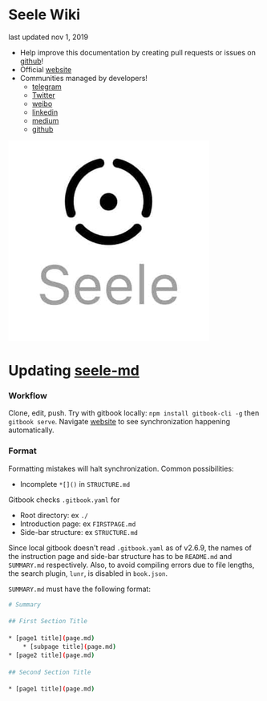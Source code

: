 # Seele Wiki

last updated nov 1, 2019

- Help improve this documentation by creating pull requests or issues on [github](https://github.com/seeleteam/seele-md)!
- Official [website](https://seelenet.com/)
- Communities managed by developers!
  - [telegram](https://t.me/seeletech)
  - [Twitter](https://twitter.com/SeeleTech)
  - [weibo](https://www.weibo.com/u/6561132287)
  - [linkedin](https://www.linkedin.com/company/seeletech)
  - [medium](https://medium.com/@SeeleTech)
  - [github](https://github.com/seeleteam)

![](RSC/Seele-logo.jpg)

# Updating [seele-md]( https://github.com/seeleteam/seele-md.git)

### Workflow

Clone, edit, push. Try with gitbook locally: ```npm install gitbook-cli -g``` then ```gitbook serve```. Navigate [website](https://seeletech.gitbook.io/wiki/) to see synchronization happening automatically.

### Format

Formatting mistakes will halt synchronization. Common possibilities:
- Incomplete `*[]()` in `STRUCTURE.md`

Gitbook checks `.gitbook.yaml` for
- Root directory: ex `./`
- Introduction page: ex `FIRSTPAGE.md`
- Side-bar structure: ex `STRUCTURE.md`

Since local gitbook doesn't read ```.gitbook.yaml``` as of v2.6.9, the names of the instruction page and side-bar structure has to be ```README.md``` and ```SUMMARY.md``` respectively. Also, to avoid compiling errors due to file lengths, the search plugin, ```lunr```, is disabled in ```book.json```.

`SUMMARY.md` must have the following format:

```bash
# Summary

## First Section Title

* [page1 title](page.md)
    * [subpage title](page.md)
* [page2 title](page.md)

## Second Section Title

* [page1 title](page.md)
```
